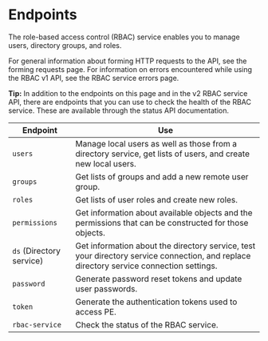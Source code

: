 # Endpoints

The role-based access control \(RBAC\) service enables you to manage users, directory groups, and roles.

For general information about forming HTTP requests to the API, see the forming requests page. For information on errors encountered while using the RBAC v1 API, see the RBAC service errors page.

**Tip:** In addition to the endpoints on this page and in the v2 RBAC service API, there are endpoints that you can use to check the health of the RBAC service. These are available through the status API documentation.

|Endpoint|Use|
|--------|---|
|`users`|Manage local users as well as those from a directory service, get lists of users, and create new local users.|
|`groups`|Get lists of groups and add a new remote user group.|
|`roles`|Get lists of user roles and create new roles.|
|`permissions`|Get information about available objects and the permissions that can be constructed for those objects.|
|`ds` \(Directory service\)|Get information about the directory service, test your directory service connection, and replace directory service connection settings.|
|`password`|Generate password reset tokens and update user passwords.|
|`token`|Generate the authentication tokens used to access PE.|
|`rbac-service`|Check the status of the RBAC service.|

